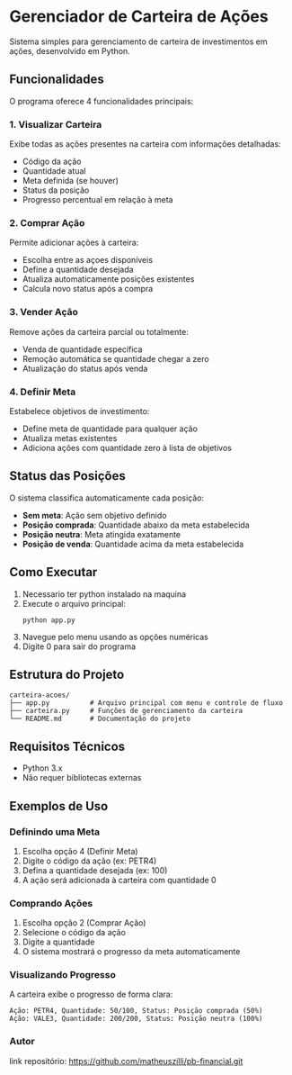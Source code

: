 # Gerenciador de Carteira de Ações

Sistema simples para gerenciamento de carteira de investimentos em ações, desenvolvido em Python.

## Funcionalidades

O programa oferece 4 funcionalidades principais:

### 1. Visualizar Carteira
Exibe todas as ações presentes na carteira com informações detalhadas:
- Código da ação
- Quantidade atual
- Meta definida (se houver)
- Status da posição
- Progresso percentual em relação à meta

### 2. Comprar Ação
Permite adicionar ações à carteira:
- Escolha entre as açoes disponíveis
- Define a quantidade desejada
- Atualiza automaticamente posições existentes
- Calcula novo status após a compra

### 3. Vender Ação
Remove ações da carteira parcial ou totalmente:
- Venda de quantidade específica
- Remoção automática se quantidade chegar a zero
- Atualização do status após venda

### 4. Definir Meta
Estabelece objetivos de investimento:
- Define meta de quantidade para qualquer ação
- Atualiza metas existentes
- Adiciona ações com quantidade zero à lista de objetivos

## Status das Posições

O sistema classifica automaticamente cada posição:

- **Sem meta**: Ação sem objetivo definido
- **Posição comprada**: Quantidade abaixo da meta estabelecida
- **Posição neutra**: Meta atingida exatamente
- **Posição de venda**: Quantidade acima da meta estabelecida

## Como Executar

1. Necessario ter python instalado na maquina
2. Execute o arquivo principal:
   ```
   python app.py
   ```
3. Navegue pelo menu usando as opções numéricas
4. Digite 0 para sair do programa

## Estrutura do Projeto

```
carteira-acoes/
├── app.py          # Arquivo principal com menu e controle de fluxo
├── carteira.py     # Funções de gerenciamento da carteira
└── README.md       # Documentação do projeto
```

## Requisitos Técnicos

- Python 3.x
- Não requer bibliotecas externas

## Exemplos de Uso

### Definindo uma Meta
1. Escolha opção 4 (Definir Meta)
2. Digite o código da ação (ex: PETR4)
3. Defina a quantidade desejada (ex: 100)
4. A ação será adicionada à carteira com quantidade 0

### Comprando Ações
1. Escolha opção 2 (Comprar Ação)
2. Selecione o código da ação
3. Digite a quantidade
4. O sistema mostrará o progresso da meta automaticamente

### Visualizando Progresso
A carteira exibe o progresso de forma clara:
```
Ação: PETR4, Quantidade: 50/100, Status: Posição comprada (50%)
Ação: VALE3, Quantidade: 200/200, Status: Posição neutra (100%)
```

### Autor
link repositório: https://github.com/matheuszilli/pb-financial.git